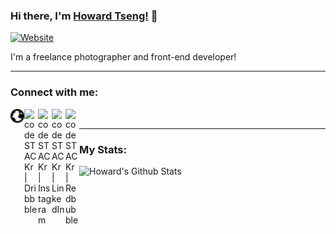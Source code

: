 ### Hi there, I'm [Howard Tseng!][website] 👋

[![Website](https://img.shields.io/website?label=howardt12345.com&style=for-the-badge&url=https%3A%2F%2Fhowardt12345.com)](https://howardt12345.com)

I'm a freelance photographer and front-end developer!

---

### Connect with me:

[<img align="left" alt="howardt12345.com" width="22px" src="https://raw.githubusercontent.com/iconic/open-iconic/master/svg/globe.svg" />][website]
[<img align="left" alt="codeSTACKr | Dribbble" width="22px" src="https://cdn.jsdelivr.net/npm/simple-icons@v3/icons/dribbble.svg" />][dribbble]
[<img align="left" alt="codeSTACKr | Instagram" width="22px" src="https://cdn.jsdelivr.net/npm/simple-icons@v3/icons/instagram.svg" />][instagram]
[<img align="left" alt="codeSTACKr | LinkedIn" width="22px" src="https://cdn.jsdelivr.net/npm/simple-icons@v3/icons/linkedin.svg" />][linkedin]
[<img align="left" alt="codeSTACKr | Redbubble" width="22px" src="https://cdn.jsdelivr.net/npm/simple-icons@v3/icons/redbubble.svg" />][redbubble]

<br />

---

### My Stats:
<img align="left" alt="Howard's Github Stats" src="https://github-readme-stats.vercel.app/api?username=howardt12345&show_icons=true&hide_border=true&theme=dark&hide=contribs,issues" />



[website]: https://howardt12345.com
[dribbble]: https://dribbble.com/howardt12345
[instagram]: https://instagram.com/codeSTACKr
[linkedin]: https://linkedin.com/in/codeSTACKr
[redbubble]: https://www.redbubble.com/people/howardt12345/

